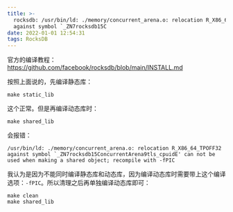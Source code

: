 ```yaml
---
title: >-
  rocksdb: /usr/bin/ld: ./memory/concurrent_arena.o: relocation R_X86_64_TPOFF32
  against symbol `_ZN7rocksdb15C
date: 2022-01-01 12:54:31
tags: RocksDB
---
```


官方的编译教程：<https://github.com/facebook/rocksdb/blob/main/INSTALL.md>

按照上面说的，先编译静态库：

```shell
make static_lib
```

这个正常。但是再编译动态库时：

```shell
make shared_lib
```

会报错：

```
/usr/bin/ld: ./memory/concurrent_arena.o: relocation R_X86_64_TPOFF32 against symbol `_ZN7rocksdb15ConcurrentArena9tls_cpuidE' can not be used when making a shared object; recompile with -fPIC
```

我认为是因为不能同时编译静态库和动态库，因为编译动态库时需要带上这个编译选项：```-fPIC```。所以清理之后再单独编译动态库即可：

```shell
make clean
make shared_lib
```
